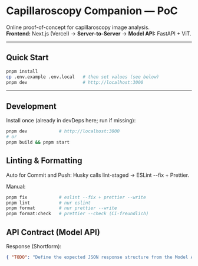 # Capillaroscopy Companion — PoC

Online proof-of-concept for capillaroscopy image analysis.  
**Frontend:** Next.js (Vercel) → **Server-to-Server** → **Model API:** FastAPI + ViT.

---

## Quick Start

```bash
pnpm install
cp .env.example .env.local   # then set values (see below)
pnpm dev                     # http://localhost:3000
```

---

## Development

Install once (already in devDeps here; run if missing):

```bash
pnpm dev            # http://localhost:3000
# or
pnpm build && pnpm start
```

## Linting & Formatting

Auto for Commit and Push: Husky calls lint-staged → ESLint --fix + Prettier.

Manual:

```bash
pnpm fix            # eslint --fix + prettier --write
pnpm lint           # nur eslint
pnpm format         # nur prettier --write
pnpm format:check   # prettier --check (CI-freundlich)
```

## API Contract (Model API)

Response (Shortform):

```json
{ "TODO": "Define the expected JSON response structure from the Model API here." }
```
